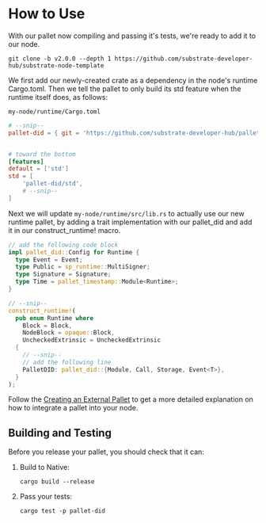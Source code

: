 # How to Use

With our pallet now compiling and passing it's tests, we're ready to add it to our node.

```
git clone -b v2.0.0 --depth 1 https://github.com/substrate-developer-hub/substrate-node-template
```

We first add our newly-created crate as a dependency in the node's runtime Cargo.toml. Then we tell the pallet to only build its std feature when the runtime itself does, as follows:

`my-node/runtime/Cargo.toml`

``` TOML
# --snip--
pallet-did = { git = 'https://github.com/substrate-developer-hub/pallet-did', default-features = false, version = '2.0.0' }


# toward the bottom
[features]
default = ['std']
std = [
    'pallet-did/std',
    # --snip--
]
```
Next we will update `my-node/runtime/src/lib.rs` to actually use our new runtime pallet, by adding a trait implementation with our pallet_did and add it in our construct_runtime! macro.

``` rust
// add the following code block
impl pallet_did::Config for Runtime {
  type Event = Event;
  type Public = sp_runtime::MultiSigner;
  type Signature = Signature;
  type Time = pallet_timestamp::Module<Runtime>;
}

// --snip--
construct_runtime!(
  pub enum Runtime where
    Block = Block,
    NodeBlock = opaque::Block,
    UncheckedExtrinsic = UncheckedExtrinsic
  {
    // --snip--
    // add the following line
    PalletDID: pallet_did::{Module, Call, Storage, Event<T>},
  }
);
```

Follow the [Creating an External Pallet](https://substrate.dev/docs/en/tutorials/creating-a-runtime-module) to get a more detailed explanation on how to integrate a pallet into your node.

## Building and Testing

Before you release your pallet, you should check that it can:

1. Build to Native:

    ```
    cargo build --release
    ```

2. Pass your tests:

    ```
    cargo test -p pallet-did
    ```
